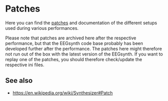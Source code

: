 # Patches

Here you can find the [patches](../doc/patching.md) and documentation of the different setups used during various performances.

Please note that patches are archived here after the respective performance, but that the EEGsynth code base probably has been developed further after the performance. The patches here might therefore not run out of the box with the latest version of the EEGsynth. If you want to replay one of the patches, you should therefore check/update the respective ini files.

## See also

- <https://en.wikipedia.org/wiki/Synthesizer#Patch>

